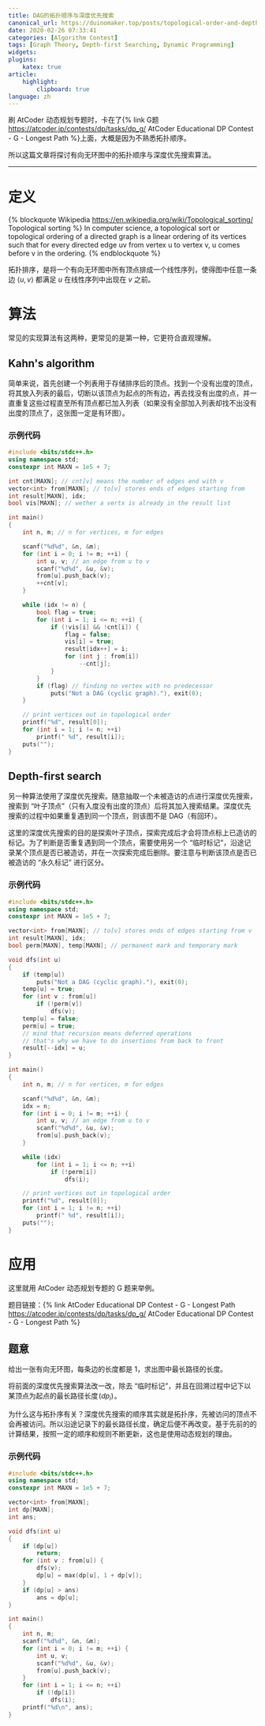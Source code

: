 ```yaml
---
title: DAG的拓扑顺序与深度优先搜索
canonical_url: https://duinomaker.top/posts/topological-order-and-depth-first-searching/
date: 2020-02-26 07:33:41
categories: [Algorithm Contest]
tags: [Graph Theory, Depth-first Searching, Dynamic Programming]
widgets:
plugins:
    katex: true
article:
    highlight:
        clipboard: true
language: zh
---
```


刷 AtCoder 动态规划专题时，卡在了{% link G题 https://atcoder.jp/contests/dp/tasks/dp_g/ AtCoder Educational DP Contest - G - Longest Path %}上面，大概是因为不熟悉拓扑顺序。

所以这篇文章将探讨有向无环图中的拓扑顺序与深度优先搜索算法。

<!-- more -->

---

# 定义

{% blockquote Wikipedia https://en.wikipedia.org/wiki/Topological_sorting/ Topological sorting %}
In computer science, a topological sort or topological ordering of a directed graph is a linear ordering of its vertices such that for every directed edge uv from vertex u to vertex v, u comes before v in the ordering. 
{% endblockquote %}

拓扑排序，是将一个有向无环图中所有顶点排成一个线性序列，使得图中任意一条边 $\langle u,v\rangle$ 都满足 $u$ 在线性序列中出现在 $v$ 之前。

# 算法

常见的实现算法有这两种，更常见的是第一种，它更符合直观理解。

## Kahn's algorithm

简单来说，首先创建一个列表用于存储排序后的顶点。找到一个没有出度的顶点，将其放入列表的最后，切断以该顶点为起点的所有边，再去找没有出度的点，并一直重复这些过程直至所有顶点都已加入列表（如果没有全部加入列表却找不出没有出度的顶点了，这张图一定是有环图）。

### 示例代码

``` c++ Kahn.cpp
#include <bits/stdc++.h>
using namespace std;
constexpr int MAXN = 1e5 + 7;

int cnt[MAXN]; // cnt[v] means the number of edges end with v
vector<int> from[MAXN]; // to[v] stores ends of edges starting from 
int result[MAXN], idx;
bool vis[MAXN]; // wether a vertx is already in the result list

int main()
{
    int n, m; // n for vertices, m for edges

    scanf("%d%d", &n, &m);
    for (int i = 0; i != m; ++i) {
        int u, v; // an edge from u to v
        scanf("%d%d", &u, &v);
        from[u].push_back(v);
        ++cnt[v];
    }

    while (idx != n) {
        bool flag = true;
        for (int i = 1; i <= n; ++i) {
            if (!vis[i] && !cnt[i]) {
                flag = false;
                vis[i] = true;
                result[idx++] = i;
                for (int j : from[i])
                    --cnt[j];
            }
        }
        if (flag) // finding no vertex with no predecessor
            puts("Not a DAG (cyclic graph)."), exit(0);
    }

    // print vertices out in topological order
    printf("%d", result[0]);
    for (int i = 1; i != n; ++i)
        printf(" %d", result[i]);
    puts("");
}
```

## Depth-first search

另一种算法使用了深度优先搜索。随意抽取一个未被造访的点进行深度优先搜索，搜索到 “叶子顶点”（只有入度没有出度的顶点）后将其加入搜索结果。深度优先搜索的过程中如果重复遇到同一个顶点，则该图不是 DAG（有回环）。

这里的深度优先搜索的目的是探索叶子顶点，探索完成后才会将顶点标上已造访的标记。为了判断是否重复遇到同一个顶点，需要使用另一个 “临时标记”，沿途记录某个顶点是否已被造访，并在一次探索完成后删除。要注意与判断该顶点是否已被造访的 “永久标记” 进行区分。

### 示例代码

``` c++ Depth-first-search.cpp
#include <bits/stdc++.h>
using namespace std;
constexpr int MAXN = 1e5 + 7;

vector<int> from[MAXN]; // to[v] stores ends of edges starting from v
int result[MAXN], idx;
bool perm[MAXN], temp[MAXN]; // permanent mark and temporary mark

void dfs(int u)
{
    if (temp[u])
        puts("Not a DAG (cyclic graph)."), exit(0);
    temp[u] = true;
    for (int v : from[u])
        if (!perm[v])
            dfs(v);
    temp[u] = false;
    perm[u] = true;
    // mind that recursion means deferred operations
    // that's why we have to do insertions from back to front
    result[--idx] = u;
}

int main()
{
    int n, m; // n for vertices, m for edges

    scanf("%d%d", &n, &m);
    idx = n;
    for (int i = 0; i != m; ++i) {
        int u, v; // an edge from u to v
        scanf("%d%d", &u, &v);
        from[u].push_back(v);
    }

    while (idx)
        for (int i = 1; i <= n; ++i)
            if (!perm[i])
                dfs(i);

    // print vertices out in topological order
    printf("%d", result[0]);
    for (int i = 1; i != n; ++i)
        printf(" %d", result[i]);
    puts("");
}
```

# 应用

这里就用 AtCoder 动态规划专题的 G 题来举例。

题目链接：{% link AtCoder Educational DP Contest - G - Longest Path https://atcoder.jp/contests/dp/tasks/dp_g/ AtCoder Educational DP Contest - G - Longest Path %}

## 题意

给出一张有向无环图，每条边的长度都是 $1$，求出图中最长路径的长度。

将前面的深度优先搜索算法改一改，除去 “临时标记”，并且在回溯过程中记下以某顶点为起点的最长路径长度&hairsp;$(dp_i)$&hairsp;。

为什么这与拓扑序有关？深度优先搜索的顺序其实就是拓扑序，先被访问的顶点不会再被访问。所以沿途记录下的最长路径长度，确定后便不再改变。基于先前的的计算结果，按照一定的顺序和规则不断更新，这也是使用动态规划的理由。

### 示例代码

``` c++ G.cpp
#include <bits/stdc++.h>
using namespace std;
constexpr int MAXN = 1e5 + 7;

vector<int> from[MAXN];
int dp[MAXN];
int ans;

void dfs(int u)
{
    if (dp[u])
        return;
    for (int v : from[u]) {
        dfs(v);
        dp[u] = max(dp[u], 1 + dp[v]);
    }
    if (dp[u] > ans)
        ans = dp[u];
}

int main()
{
    int n, m;
    scanf("%d%d", &n, &m);
    for (int i = 0; i != m; ++i) {
        int u, v;
        scanf("%d%d", &u, &v);
        from[u].push_back(v);
    }
    for (int i = 1; i <= n; ++i)
        if (!dp[i])
            dfs(i);
    printf("%d\n", ans);
}
```
